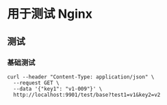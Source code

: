 # 用于测试 Nginx

## 测试

### 基础测试

```shell
curl --header "Content-Type: application/json" \
  --request GET \
  --data '{"key1": "v1-009"}' \
  http://localhost:9901/test/base?test1=v1&key2=v2
```
